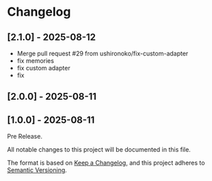 # Changelog

## [2.1.0] - 2025-08-12

- Merge pull request #29 from ushironoko/fix-custom-adapter
- fix memories
- fix custom adapter
- fix


## [2.0.0] - 2025-08-11

## [1.0.0] - 2025-08-11

Pre Release.

All notable changes to this project will be documented in this file.

The format is based on [Keep a Changelog](https://keepachangelog.com/en/1.0.0/),
and this project adheres to [Semantic Versioning](https://semver.org/spec/v2.0.0.html).
